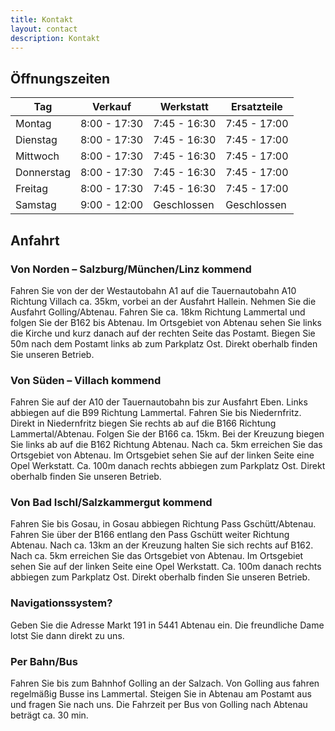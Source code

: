 ```yaml
---
title: Kontakt
layout: contact
description: Kontakt
---
```


## Öffnungszeiten

| Tag       | Verkauf      | Werkstatt    | Ersatzteile |
| --------- | ------------ | ------------ | -------------------------------|
| Montag    | 8:00 - 17:30 | 7:45 - 16:30 | 7:45 - 17:00                   |
| Dienstag  | 8:00 - 17:30 | 7:45 - 16:30 | 7:45 - 17:00                   |
| Mittwoch  | 8:00 - 17:30 | 7:45 - 16:30 | 7:45 - 17:00                   |
| Donnerstag| 8:00 - 17:30 | 7:45 - 16:30 | 7:45 - 17:00                   |
| Freitag   | 8:00 - 17:30 | 7:45 - 16:30 | 7:45 - 17:00                   |
| Samstag   | 9:00 - 12:00 | Geschlossen |   Geschlossen                   |


## Anfahrt

### Von Norden – Salzburg/München/Linz kommend

Fahren Sie von der der Westautobahn A1 auf die Tauernautobahn A10 Richtung Villach ca. 35km, vorbei an der Ausfahrt Hallein. Nehmen Sie die Ausfahrt Golling/Abtenau. Fahren Sie ca. 18km Richtung Lammertal und folgen Sie der B162 bis Abtenau. Im Ortsgebiet von Abtenau sehen Sie links die Kirche und kurz danach auf der rechten Seite das Postamt. Biegen Sie 50m nach dem Postamt links ab zum Parkplatz Ost. Direkt oberhalb finden Sie unseren Betrieb.

### Von Süden – Villach kommend

Fahren Sie auf der A10 der Tauernautobahn bis zur Ausfahrt Eben. Links abbiegen auf die B99 Richtung Lammertal. Fahren Sie bis Niedernfritz. Direkt in Niedernfritz biegen Sie rechts ab auf die B166 Richtung Lammertal/Abtenau. Folgen Sie der B166 ca. 15km. Bei der Kreuzung biegen Sie links ab auf die B162 Richtung Abtenau. Nach ca. 5km erreichen Sie das Ortsgebiet von Abtenau. Im Ortsgebiet sehen Sie auf der linken Seite eine Opel Werkstatt. Ca. 100m danach rechts abbiegen zum Parkplatz Ost. Direkt oberhalb finden Sie unseren Betrieb.

### Von Bad Ischl/Salzkammergut kommend

Fahren Sie bis Gosau, in Gosau abbiegen Richtung Pass Gschütt/Abtenau. Fahren Sie über der B166 entlang den Pass Gschütt weiter Richtung Abtenau. Nach ca. 13km an der Kreuzung halten Sie sich rechts auf B162. Nach ca. 5km erreichen Sie das Ortsgebiet von Abtenau. Im Ortsgebiet sehen Sie auf der linken Seite eine Opel Werkstatt. Ca. 100m danach rechts abbiegen zum Parkplatz Ost. Direkt oberhalb finden Sie unseren Betrieb.

### Navigationssystem?

Geben Sie die Adresse Markt 191 in 5441 Abtenau ein. Die freundliche Dame lotst Sie dann direkt zu uns.

###  Per Bahn/Bus

Fahren Sie bis zum Bahnhof Golling an der Salzach. Von Golling aus fahren regelmäßig Busse ins Lammertal. Steigen Sie in Abtenau am Postamt aus und fragen Sie nach uns. Die Fahrzeit per Bus von Golling nach Abtenau beträgt ca. 30 min.